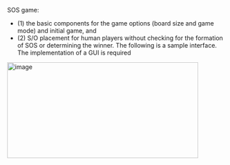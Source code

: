 SOS game: 
- (1) the basic components for the game options (board size and game mode) and initial game, and
- (2) S/O placement for human players without checking for the formation of SOS or determining the winner. The following is a sample interface. The implementation of a GUI is required
<img width="442" height="222" alt="image" src="https://github.com/user-attachments/assets/7e20b07a-3573-4ae3-afe6-0c03082abde7" />
